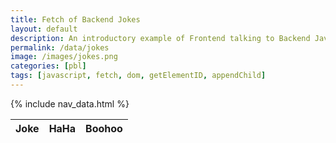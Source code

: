 ```yaml
---
title: Fetch of Backend Jokes
layout: default
description: An introductory example of Frontend talking to Backend Java application serving jokes.  
permalink: /data/jokes
image: /images/jokes.png
categories: [pbl]
tags: [javascript, fetch, dom, getElementID, appendChild]
---
```


{% include nav_data.html %}

<!-- HTML table fragment for page -->
<table>
  <thead>
  <tr>
    <th>Joke</th>
    <th>HaHa</th>
    <th>Boohoo</th>
  </tr>
  </thead>
  <tbody id="result">
    <!-- javascript generated data -->
  </tbody>
</table>

<!-- Script is layed out in a sequence (no function) and will execute when page is loaded -->
<script>

  // prepare HTML result container for new output
  const resultContainer = document.getElementById("result");

  // prepare fetch options
  const url = "https://flask.nighthawkcodingsociety.com/api/jokes";

  // keys for jokes
  const HAHA = "haha";
  const BOOHOO = "boohoo";

  const options = {
    method: 'GET', // *GET, POST, PUT, DELETE, etc.
    mode: 'cors', // no-cors, *cors, same-origin
    cache: 'default', // *default, no-cache, reload, force-cache, only-if-cached
    credentials: 'omit', // include, *same-origin, omit
    headers: {
      'Content-Type': 'application/json'
      // 'Content-Type': 'application/x-www-form-urlencoded',
    },
  };

  // fetch the API
  fetch(url, options)
    // response is a RESTful "promise" on any successful fetch
    .then(response => {
      // check for response errors
      if (response.status !== 200) {
          const errorMsg = 'Database response error: ' + response.status;
          console.log(errorMsg);
          const tr = document.createElement("tr");
          const td = document.createElement("td");
          td.innerHTML = errorMsg;
          tr.appendChild(td);
          resultContainer.appendChild(tr);
          return;
      }
      // valid response will have json data
      response.json().then(data => {
          console.log(data);
          for (const row of data) {
            // tr for each row
            const tr = document.createElement("tr");
            
            // td for joke cell
            const joke = document.createElement("td");
              joke.innerHTML = row.id + ". " + row.joke;

            // td for haha cell
            const haha = document.createElement("td");
              const haha_b = document.createElement('button');
              haha_b.id = HAHA+row.id   // establishes JS id for cell
              haha_b.innerHTML = row.haha;
              haha_b.onclick = function () {
                reaction(HAHA, row.id, haha_b.id);
              };
              haha.appendChild(haha_b);

            // td for boohoo cell
            const boohoo = document.createElement("td");
              const boohoo_b = document.createElement('button');
              boohoo_b.id = BOOHOO+row.id  // establishes JS id for cell
              boohoo_b.innerHTML = row.boohoo;
              boohoo_b.onclick = function () {
                reaction(BOOHOO, row.id, boohoo_b.id);
              };
              boohoo.appendChild(boohoo_b);
             
            // this builds all td's (cells) into tr (row)
            tr.appendChild(joke);
            tr.appendChild(haha);
            tr.appendChild(boohoo);

            // add HTML to container
            resultContainer.appendChild(tr);
          }
      })
  })
  // catch fetch errors (ie ACCESS to server blocked)
  .catch(err => {
    console.error(err);
    const tr = document.createElement("tr");
    const td = document.createElement("td");
    td.innerHTML = err;
    tr.appendChild(td);
    resultContainer.appendChild(tr);
  });

  // TBD, reaction function to update server
  function reaction(type, row, elemID) {
    
    var local_url = url;
    if (type === HAHA) {
      local_url += "/like/" + row;
    } else if (type === BOOHOO) {
      local_url += "/jeer/" + row;
    } else {
      return;  // should not happen
    }
  
    const local_options = {
      method: 'PUT', // *GET, POST, PUT, DELETE, etc.
      mode: 'cors', // no-cors, *cors, same-origin
      cache: 'default', // *default, no-cache, reload, force-cache, only-if-cached
      credentials: 'omit', // include, *same-origin, omit
      headers: {
        'Content-Type': 'application/json'
        // 'Content-Type': 'application/x-www-form-urlencoded',
      },
    };

    // fetch the API
    fetch(url, options)
    // response is a RESTful "promise" on any successful fetch
    .then(response => {
      // check for response errors
      if (response.status !== 200) {
          return;  // api failure
      }
      // valid response will have json data
      response.json().then(data => {
          console.log(data);
          if (type === HAHA)
            document.getElementById(elemID).innerHTML = data[row].haha;
          else
            document.getElementById(elemID).innerHTML = data[row].boohoo;
      })
    })
    
  }

</script>
